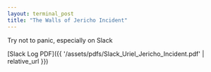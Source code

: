 ```yaml
---
layout: terminal_post
title: "The Walls of Jericho Incident"
---
```

Try not to panic, especially on Slack

[Slack Log PDF]({{ '/assets/pdfs/Slack_Uriel_Jericho_Incident.pdf' | relative_url }})

